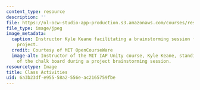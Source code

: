 ```yaml
---
content_type: resource
description: ''
file: https://ol-ocw-studio-app-production.s3.amazonaws.com/courses/res-3-003-learn-to-build-your-own-videogame-with-the-unity-game-engine-and-microsoft-kinect-january-iap-2017/6a3b23dfe95558a2556eac2165759fbe_ClassActivities.jpg
file_type: image/jpeg
image_metadata:
  caption: Instructor Kyle Keane facilitating a brainstorming session for student
    project.
  credit: Courtesy of MIT OpenCourseWare
  image-alt: Instructor of the MIT IAP Unity course, Kyle Keane, standing in front
    of the chalk board during a project brainstorming session.
resourcetype: Image
title: Class Activities
uid: 6a3b23df-e955-58a2-556e-ac2165759fbe
---
```

